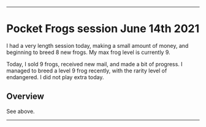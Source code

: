 
***

# Pocket Frogs session June 14th 2021

I had a very length session today, making a small amount of money, and beginning to breed 8 new frogs. My max frog level is currently 9.

Today, I sold 9 frogs, received new mail, and made a bit of progress. I managed to breed a level 9 frog recently, with the rarity level of endangered. I did not play extra today.

## Overview

See above.

***
